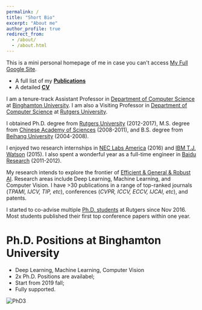 ```yaml
---
permalink: /
title: "Short Bio"
excerpt: "About me"
author_profile: true
redirect_from: 
  - /about/
  - /about.html
---
```

This is a mini personal homepage of me in case you can't access [My Full Google Site](https://sites.google.com/site/xipengcshomepage/).
- A full list of my [**Publications**](https://xipeng13.github.io/homepage/files/PUBLICATION.pdf)
- A detailed [**CV**](https://xipeng13.github.io/homepage/files/CV.pdf)

I am a tenure-track Assistant Professor in [Department of Computer Science](https://www.binghamton.edu/computer-science/index.html) at [Binghamton University](https://www.binghamton.edu/). I am also a Visiting Professor in [Department of Computer Science](https://www.cs.rutgers.edu/) at [Rutgers University](https://www.rutgers.edu/).

I obtained Ph.D. degree from [Rutgers University](https://www.cs.rutgers.edu/) (2012-2017), M.S. degree from [Chinese Academy of Sciences](http://www.ia.cas.cn/) (2008-2011), and B.S. degree from [Beihang University](http://dept3.buaa.edu.cn/) (2004-2008).

I enjoyed two research internships in [NEC Labs America](http://www.nec-labs.com/) (2016) and [IBM T.J. Watson](https://www.ibm.com/watson/) (2015). I also spent a wonderful year as a full-time engineer in [Baidu Research](http://research.baidu.com/) (2011-2012).

My research intends to explore the frontier of [Efficient & General & Robust AI](https://xipeng13.github.io/homepage/). Research areas include Deep Learning, Machine Learning, and Computer Vision. I have >30 publications in a range of top-ranked journals (_TPAMI, IJCV, TIP, etc_), conferences (_CVPR, ICCV, ECCV, IJCAI, etc_), and patents. 

I started to co-advise multiple [Ph.D. students](https://sites.google.com/site/xipengcshomepage/student) at Rutgers since Nov 2016. Most students published their first top conference papers within one year.

Ph.D. Positions at Binghamton University
======
- Deep Learning, Machine Learning, Computer Vision
- 2x Ph.D. Positions are availabel;
- Start from 2019 fall;
- Fully supported.

![PhD3](https://xipeng13.github.io/homepage/images/PhD3.jpg)



